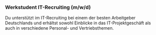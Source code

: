 ### Werkstudent IT-Recruiting (m/w/d)Du unterstützt im IT-Recruiting bei einem der besten Arbeitgeber Deutschlands und erhältst sowohl Einblicke in das IT-Projektgeschäft als auch in verschiedene Personal- und Vertriebsthemen.